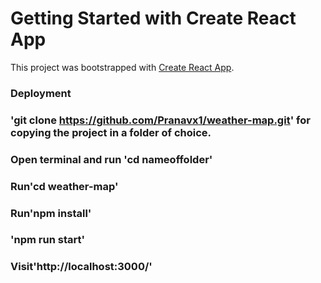 # Getting Started with Create React App

This project was bootstrapped with [Create React App](https://github.com/facebook/create-react-app).

### Deployment

### 'git clone https://github.com/Pranavx1/weather-map.git' for copying the project in a folder of choice.
### Open terminal and run 'cd nameoffolder'
### Run'cd weather-map'
### Run'npm install'
### 'npm run start'
### Visit'http://localhost:3000/'
